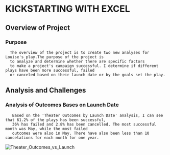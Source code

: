 # KICKSTARTING WITH EXCEL

 ## Overview of Project
     
  ### Purpose
      The overview of the project is to create two new analyses for Louise's play.The purpose of the project is 
      to analyze and determine whether there are specific factors 
      to make a project's campaign successful. I determine if different plays have been more successful, failed
      or canceled based on their launch date or by the goals set the play.
      
## Analysis and Challenges
      
   ### Analysis of Outcomes Bases on Launch Date
       Based on the 'Theater Outcomes by Launch Date' analysis, I can see that 61.2% of the plays has been successful, 
       36% has failed and 2.8% has been cancelled. The most successful month was May, while the most failed 
       outcomes were also in May. There have also been less than 10 cancelations for each month for one year. 
        
 
        
![Theater_Outcomes_vs_Launch](https://user-images.githubusercontent.com/103302566/163313222-edc964f3-caf7-4179-a7e3-d09ee7244af9.png)

